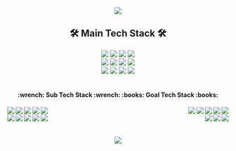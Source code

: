 <div align="center">
  <img src="https://capsule-render.vercel.app/api?type=waving&color=1061e8&height=120&section=header&text=Mirror%20World&fontSize=40&fontColor=ffffff" />
  <h2><b>🛠 Main Tech Stack 🛠</b></h2>
  <img src="https://img.shields.io/badge/python-3776AB?style=for-the-badge&logo=python&logoColor=white">
  <img src="https://img.shields.io/badge/anaconda-44A833?style=for-the-badge&logo=anaconda&logoColor=white">
  <img src="https://img.shields.io/badge/opencv-5C3EE8?style=for-the-badge&logo=opencv&logoColor=white">
  <img src="https://img.shields.io/badge/spacy-09A3D5?style=for-the-badge&logo=spacy&logoColor=white">
  <br>
  <img src="https://img.shields.io/badge/selenium-43B02A?style=for-the-badge&logo=selenium&logoColor=white">
  <img src="https://img.shields.io/badge/django-092E20?style=for-the-badge&logo=django&logoColor=white">
  <img src="https://img.shields.io/badge/Oracle-F80000?style=for-the-badge&logo=Oracle&logoColor=white">
  <img src="https://img.shields.io/badge/JAVA-007396?style=for-the-badge&logo=java&logoColor=white">
  <br>
  <img src="https://img.shields.io/badge/vsCode-007ACC?style=for-the-badge&logo=visualstudiocode%20IDE&logoColor=white">
  <img src="https://img.shields.io/badge/jupyter-F37626?style=for-the-badge&logo=jupyter%20IDE&logoColor=white">
  <img src="https://img.shields.io/badge/linux-FCC624?style=for-the-badge&logo=linux&logoColor=white">
  <img src="https://img.shields.io/badge/git-F05032?style=for-the-badge&logo=git&logoColor=white">
  <br><br>
  <h4><b>:wrench: Sub Tech Stack :wrench:             :books: Goal Tech Stack :books:</h4>
  <img align="left" src="https://img.shields.io/badge/html5-E34F26?style=for-the-badge&logo=html5&logoColor=white">
  <img align="left" src="https://img.shields.io/badge/css3-1572B6?style=for-the-badge&logo=css3&logoColor=white">
  <img align="left" src="https://img.shields.io/badge/javascript-F7DF1E?style=for-the-badge&logo=javascript&logoColor=white">
  <img align="left" src="https://img.shields.io/badge/vue.js-4FC08D?style=for-the-badge&logo=vuedotjs&logoColor=white">
  <img align="left" src="https://img.shields.io/badge/nuxt.js-00DC82?style=for-the-badge&logo=nuxtdotjs&logoColor=white">
  <img align="right" src="https://img.shields.io/badge/hadoop-66CCFF?style=for-the-badge&logo=apachehadoop&logoColor=white">
  <img align="right" src="https://img.shields.io/badge/kafka-231F20?style=for-the-badge&logo=apachekafka&logoColor=white">
  <img align="right" src="https://img.shields.io/badge/docker-2496ED?style=for-the-badge&logo=docker&logoColor=white">
  <img align="right" src="https://img.shields.io/badge/kubernetes-326CE5?style=for-the-badge&logo=kubernetes&logoColor=white">
  <img align="right" src="https://img.shields.io/badge/aws-232F3E?style=for-the-badge&logo=aws&logoColor=white">
  <br>
  <img align="left" src="https://img.shields.io/badge/illustrator-FF9A00?style=for-the-badge&logo=adobeillustrator&logoColor=white">
  <img align="left" src="https://img.shields.io/badge/photoshop-31A8FF?style=for-the-badge&logo=adobephotoshop&logoColor=white">
  <img align="left" src="https://img.shields.io/badge/figma-F24E1E?style=for-the-badge&logo=figma&logoColor=white">
  <img align="left" src="https://img.shields.io/badge/trello-0052CC?style=for-the-badge&logo=trello&logoColor=white">
  <img align="left" src="https://img.shields.io/badge/notion-000000?style=for-the-badge&logo=notion&logoColor=white">
  <img align="right" src="https://img.shields.io/badge/elastic-005571?style=for-the-badge&logo=elastic&logoColor=white">
  <img align="right" src="https://img.shields.io/badge/spring-6DB33F?style=for-the-badge&logo=spring&logoColor=white">
  <img align="right" src="https://img.shields.io/badge/elastic-005571?style=for-the-badge&logo=elastic&logoColor=white">
  <br>
  <br><br>
  <img src="http://mazassumnida.wtf/api/v2/generate_badge?boj=sujun"/>
</div>

<!--
**su1jun/su1jun** is a ✨ _special_ ✨ repository because its `README.md` (this file) appears on your GitHub profile.

Here are some ideas to get you started:

- 🔭 I’m currently working on ... - 🌱 I’m currently learning ... - 👯 I’m looking to collaborate on ...
- 🤔 I’m looking for help with ...
- 💬 Ask me about ...
- 📫 How to reach me: ...
- 😄 Pronouns: ...
- ⚡ Fun fact: ...

//numpy
<img src="https://img.shields.io/badge/numpy-#013243?style=for-the-badge&logo=numpy&logoColor=white">
//pandas
<img src="https://img.shields.io/badge/pandas-#150458?style=for-the-badge&logo=pandas&logoColor=white">
//pytorch
<img src="https://img.shields.io/badge/pytorch-#EE4C2C?style=for-the-badge&logo=pytorch&logoColor=white">
//tensorflow
<img src="https://img.shields.io/badge/tensorflow-#FF6F00?style=for-the-badge&logo=tensorflow&logoColor=white">
//Keras
<img src="https://img.shields.io/badge/keras-#D00000?style=for-the-badge&logo=keras&logoColor=white">
//scikitlearn
<img src="https://img.shields.io/badge/scikitlearn-#F7931E?style=for-the-badge&logo=scikitlearn&logoColor=white">

-->

